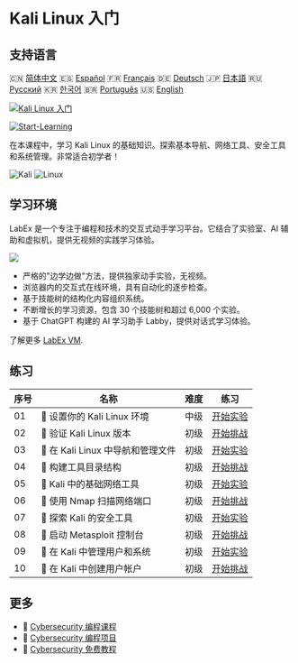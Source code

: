 # Kali Linux 入门

## 支持语言

🇨🇳 [简体中文](README_zh.md) 🇪🇸 [Español](README_es.md) 🇫🇷 [Français](README_fr.md) 🇩🇪 [Deutsch](README_de.md) 🇯🇵 [日本語](README_ja.md) 🇷🇺 [Русский](README_ru.md) 🇰🇷 [한국어](README_ko.md) 🇧🇷 [Português](README_pt.md) 🇺🇸 [English](README.md) 

[![Kali Linux 入门](https://cover-creator.labex.io/kali-linux-for-beginners.png?lang=zh)](https://labex.io/zh/courses/kali-linux-for-beginners)

[![Start-Learning](https://img.shields.io/badge/Start-Learning-whitesmoke?style=for-the-badge)](https://labex.io/zh/courses/kali-linux-for-beginners)

在本课程中，学习 Kali Linux 的基础知识。探索基本导航、网络工具、安全工具和系统管理。非常适合初学者！

![Kali](https://img.shields.io/badge/Kali-whitesmoke?style=for-the-badge&logo=kali)
![Linux](https://img.shields.io/badge/Linux-whitesmoke?style=for-the-badge&logo=linux)


## 学习环境

LabEx 是一个专注于编程和技术的交互式动手学习平台。它结合了实验室、AI 辅助和虚拟机，提供无视频的实践学习体验。

![](https://tutorial-screenshot.getvm.io/images/vm-1725247253.png)

- 严格的"边学边做"方法，提供独家动手实验，无视频。
- 浏览器内的交互式在线环境，具有自动化的逐步检查。
- 基于技能树的结构化内容组织系统。
- 不断增长的学习资源，包含 30 个技能树和超过 6,000 个实验。
- 基于 ChatGPT 构建的 AI 学习助手 Labby，提供对话式学习体验。

了解更多 [LabEx VM](https://support.labex.io/using-labex/virtual-machine).

## 练习

|   序号 | 名称                              | 难度   | 练习                                                                                                                    |
|--------|-----------------------------------|--------|-------------------------------------------------------------------------------------------------------------------------|
|     01 | 📖 设置你的 Kali Linux 环境       | 中级   | <a target='_blank' href='https://labex.io/zh/tutorials/kali-setting-up-your-kali-linux-environment-552195'>开始实验</a> |
|     02 | 🎯 验证 Kali Linux 版本           | 初级   | <a target='_blank' href='https://labex.io/zh/tutorials/kali-verify-kali-linux-version-552268'>开始挑战</a>              |
|     03 | 📖 在 Kali Linux 中导航和管理文件 | 初级   | <a target='_blank' href='https://labex.io/zh/tutorials/kali-navigating-and-managing-files-in-kali-552194'>开始实验</a>  |
|     04 | 🎯 构建工具目录结构               | 初级   | <a target='_blank' href='https://labex.io/zh/tutorials/kali-build-tool-directory-structure-552274'>开始挑战</a>         |
|     05 | 📖 Kali 中的基础网络工具          | 初级   | <a target='_blank' href='https://labex.io/zh/tutorials/kali-basic-networking-tools-in-kali-552191'>开始实验</a>         |
|     06 | 🎯 使用 Nmap 扫描网络端口         | 初级   | <a target='_blank' href='https://labex.io/zh/tutorials/kali-scan-network-ports-with-nmap-552280'>开始挑战</a>           |
|     07 | 📖 探索 Kali 的安全工具           | 初级   | <a target='_blank' href='https://labex.io/zh/tutorials/kali-exploring-kali-s-security-tools-552192'>开始实验</a>        |
|     08 | 🎯 启动 Metasploit 控制台         | 初级   | <a target='_blank' href='https://labex.io/zh/tutorials/kali-start-metasploit-console-552287'>开始挑战</a>               |
|     09 | 📖 在 Kali 中管理用户和系统       | 初级   | <a target='_blank' href='https://labex.io/zh/tutorials/kali-managing-users-and-system-in-kali-552193'>开始实验</a>      |
|     10 | 🎯 在 Kali 中创建用户帐户         | 初级   | <a target='_blank' href='https://labex.io/zh/tutorials/kali-create-user-account-in-kali-552291'>开始挑战</a>            |

## 更多

- 🔗 [Cybersecurity 编程课程](https://github.com/labex-labs/awesome-programming-courses)
- 🔗 [Cybersecurity 编程项目](https://github.com/labex-labs/awesome-programming-projects)
- 🔗 [Cybersecurity 免费教程](https://github.com/labex-labs/cybersecurity-free-tutorials)


